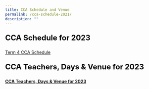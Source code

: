 ```yaml
---
title: CCA Schedule and Venue
permalink: /cca-schedule-2021/
description: ""
---
```

<p style="font-size: 24px; color: black; font-weight: bold;">CCA Schedule for 2023</p>



[Term 4 CCA Schedule](/files/cca_status_poster_2023_term_4.pdf)



<p style="font-size: 24px; color: black; font-weight: bold;">CCA Teachers, Days &amp; Venue for 2023</p>

**[CCA Teachers, Days &amp; Venue for 2023](/files/CCA-Teachers-2023-for-school-website.pdf)**